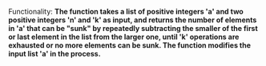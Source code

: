 Functionality: **The function takes a list of positive integers 'a' and two positive integers 'n' and 'k' as input, and returns the number of elements in 'a' that can be "sunk" by repeatedly subtracting the smaller of the first or last element in the list from the larger one, until 'k' operations are exhausted or no more elements can be sunk. The function modifies the input list 'a' in the process.**